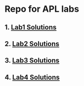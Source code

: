 # Repo for APL labs

## 1. [Lab1 Solutions](https://github.com/Shoray2002/APLlabs/tree/master/Lab1)

## 2. [Lab2 Solutions](https://github.com/Shoray2002/APLlabs/tree/master/Lab2)

## 3. [Lab3 Solutions](https://github.com/Shoray2002/APLlabs/tree/master/Lab3)

## 4. [Lab4 Solutions](https://github.com/Shoray2002/APLlabs/tree/master/Lab4)

